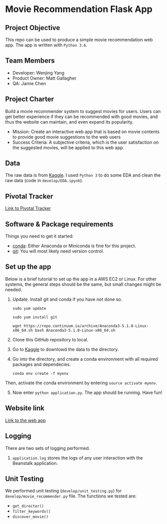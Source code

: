 # Movie Recommendation Flask App

## Project Objective 
This repo can be used to produce a simple movie recommendation web app. The app is written with `Python 3.6`.

## Team Members
* Developer: Wenjing Yang
* Product Owner: Matt Gallagher
* QA: Jamie Chen

## Project Charter
Build a movie recommender system to suggest movies for users. Users can get better experience if they can be recommended with good movies, and thus the website can maintain, and even expand its popularity. 

* Mission: Create an interactive web app that is based on movie contents to provide good movie suggestions to the web users
* Success Criteria: A subjective criteria, which is the user satisfaction on the suggested movies, will be applied to this web app. 

## Data
The raw data is from [Kaggle](https://www.kaggle.com/rounakbanik/the-movies-dataset/data). I used `Python 3` to do some EDA and clean the raw data (code in `develop/EDA.ipynb`). 

## Pivotal Tracker
[Link to Pivotal Tracker](https://www.pivotaltracker.com/n/projects/2144246)

## Software & Package requirements
Things you need to get it started:
* [conda](https://anaconda.org/): Either Anaconda or Miniconda is fine for this project.
* [git](https://git-scm.com/): You will most likely need version control.

## Set up the app
Below is a brief tutorial to set up the app in a AWS EC2 or Linux. For other systems, the general steps should be the same, but small changes might be needed. 

1. Update. Install git and conda if you have not done so.

    `sudo yum update`

    `sudo yum install git`

    `wget https://repo.continuum.io/archive/Anaconda3-5.1.0-Linux-x86_64.sh
    bash Anaconda3-5.1.0-Linux-x86_64.sh`

2. Clone this GitHub repository to local.

3. Go to [Kaggle](https://www.kaggle.com/rounakbanik/the-movies-dataset/data) to downlowd the data to the directory.

4. Go into the directory, and create a conda environment with all required packages and dependecies.

    `conda env create -f myenv`

Then, activate the conda environment by entering `source activate myenv`.

5. Now enter `python application.py`. The app should be running. Have fun!

## Website link
[Link to the web app](http://final-deploy-dev.us-west-2.elasticbeanstalk.com/)


## Logging
There are two sets of logging performed. 
1. `application.log` stores the logs of any user interaction with the Beanstalk application.


## Unit Testing
We performed unit testing (`develop/unit_testing.py`) for `develop/movie_recommender.py` file. The functions  we tested are:
* `get_director()`
* `filter_keywords()`
* `discover_movie()`
